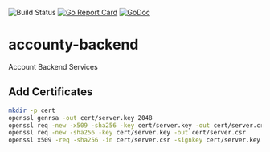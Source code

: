 ![Build Status](https://github.com/ToucanSoftware/accounty-backend/workflows/Go/badge.svg) [![Go Report Card](https://goreportcard.com/badge/github.com/ToucanSoftware/accounty-backend)](https://goreportcard.com/report/github.com/ToucanSoftware/accounty-backend) [![GoDoc](https://godoc.org/github.com/ToucanSoftware/accounty-backend?status.svg)](https://godoc.org/github.com/ToucanSoftware/accounty-backend)

# accounty-backend

Account Backend Services

## Add Certificates

```bash
mkdir -p cert
openssl genrsa -out cert/server.key 2048
openssl req -new -x509 -sha256 -key cert/server.key -out cert/server.crt -days 3650
openssl req -new -sha256 -key cert/server.key -out cert/server.csr
openssl x509 -req -sha256 -in cert/server.csr -signkey cert/server.key -out cert/server.crt -days 3650
```